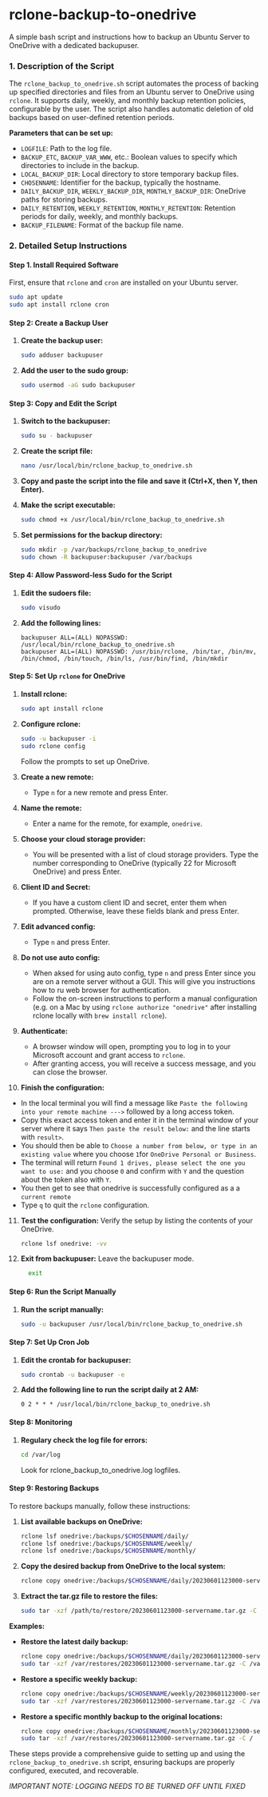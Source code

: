 # rclone-backup-to-onedrive
A simple bash script and instructions how to backup an Ubuntu Server to OneDrive with a dedicated backupuser.

### 1. Description of the Script

The `rclone_backup_to_onedrive.sh` script automates the process of backing up specified directories and files from an Ubuntu server to OneDrive using `rclone`. It supports daily, weekly, and monthly backup retention policies, configurable by the user. The script also handles automatic deletion of old backups based on user-defined retention periods.

**Parameters that can be set up:**
- `LOGFILE`: Path to the log file.
- `BACKUP_ETC`, `BACKUP_VAR_WWW`, etc.: Boolean values to specify which directories to include in the backup.
- `LOCAL_BACKUP_DIR`: Local directory to store temporary backup files.
- `CHOSENNAME`: Identifier for the backup, typically the hostname.
- `DAILY_BACKUP_DIR`, `WEEKLY_BACKUP_DIR`, `MONTHLY_BACKUP_DIR`: OneDrive paths for storing backups.
- `DAILY_RETENTION`, `WEEKLY_RETENTION`, `MONTHLY_RETENTION`: Retention periods for daily, weekly, and monthly backups.
- `BACKUP_FILENAME`: Format of the backup file name.

### 2. Detailed Setup Instructions

#### Step 1. Install Required Software

First, ensure that `rclone` and `cron` are installed on your Ubuntu server.

   ```bash
   sudo apt update
   sudo apt install rclone cron
   ```

#### Step 2: Create a Backup User

1. **Create the backup user:**
   ```bash
   sudo adduser backupuser
   ```

2. **Add the user to the sudo group:**
   ```bash
   sudo usermod -aG sudo backupuser
   ```

#### Step 3: Copy and Edit the Script

1. **Switch to the backupuser:**
   ```bash
   sudo su - backupuser
   ```

2. **Create the script file:**
   ```bash
   nano /usr/local/bin/rclone_backup_to_onedrive.sh
   ```

3. **Copy and paste the script into the file and save it (Ctrl+X, then Y, then Enter).**

4. **Make the script executable:**
   ```bash
   sudo chmod +x /usr/local/bin/rclone_backup_to_onedrive.sh
   ```
2. **Set permissions for the backup directory:**

   ```bash
   sudo mkdir -p /var/backups/rclone_backup_to_onedrive
   sudo chown -R backupuser:backupuser /var/backups
   ```


#### Step 4: Allow Password-less Sudo for the Script

1. **Edit the sudoers file:**
   ```bash
   sudo visudo
   ```

2. **Add the following lines:**
   ```plaintext
   backupuser ALL=(ALL) NOPASSWD: /usr/local/bin/rclone_backup_to_onedrive.sh
   backupuser ALL=(ALL) NOPASSWD: /usr/bin/rclone, /bin/tar, /bin/mv, /bin/chmod, /bin/touch, /bin/ls, /usr/bin/find, /bin/mkdir
   ```

#### Step 5: Set Up `rclone` for OneDrive

1. **Install rclone:**
   ```bash
   sudo apt install rclone
   ```

2. **Configure rclone:**
   ```bash
   sudo -u backupuser -i
   sudo rclone config
   ```
   Follow the prompts to set up OneDrive.

3. **Create a new remote:**
   - Type `n` for a new remote and press Enter.

4. **Name the remote:**
   - Enter a name for the remote, for example, `onedrive`.

5. **Choose your cloud storage provider:**
   - You will be presented with a list of cloud storage providers. Type the number corresponding to OneDrive (typically 22 for Microsoft OneDrive) and press Enter.

6. **Client ID and Secret:**
   - If you have a custom client ID and secret, enter them when prompted. Otherwise, leave these fields blank and press Enter.

7. **Edit advanced config:**
   - Type `n` and press Enter.

8. **Do not use auto config:**
   - When aksed for using auto config, type `n` and press Enter since you are on a remote server without a GUI. This will give you instructions how to ru web browser for authentication.
   - Follow the on-screen instructions to perform a manual configuration (e.g. on a Mac by using `rclone authorize "onedrive"` after installing rclone locally with `brew install rclone`).

9. **Authenticate:**
   - A browser window will open, prompting you to log in to your Microsoft account and grant access to `rclone`.
   - After granting access, you will receive a success message, and you can close the browser.

10. **Finish the configuration:**
   - In the local terminal you will find a message like `Paste the following into your remote machine --->` followed by a long access token.
   - Copy this exact access token and enter it in the terminal window of your server where it says `Then paste the result below:` and the line starts with `result>`.
   - You should then be able to `Choose a number from below, or type in an existing value` where you choose `1`for `OneDrive Personal or Business`.
   - The terminal will return `Found 1 drives, please select the one you want to use:` and you choose `0` and confirm with `Y` and the question about the token also with `Y`.
   - You then get to see that onedrive is successfully configured as a a `current remote`
   - Type `q` to quit the `rclone` configuration.

11. **Test the configuration:**
    Verify the setup by listing the contents of your OneDrive.

      ```bash
      rclone lsf onedrive: -vv
      ```

12. **Exit from backupuser:**
    Leave the backupuser mode.

    ```bash
      exit
      ```

#### Step 6: Run the Script Manually

1. **Run the script manually:**
   ```bash
   sudo -u backupuser /usr/local/bin/rclone_backup_to_onedrive.sh
   ```

#### Step 7: Set Up Cron Job

1. **Edit the crontab for backupuser:**
   ```bash
   sudo crontab -u backupuser -e
   ```

2. **Add the following line to run the script daily at 2 AM:**
   ```plaintext
   0 2 * * * /usr/local/bin/rclone_backup_to_onedrive.sh
   ```

#### Step 8: Monitoring

1. **Regulary check the log file for errors:**
   ```bash
   cd /var/log
   ```
   Look for rclone_backup_to_onedrive.log logfiles.

#### Step 9: Restoring Backups

To restore backups manually, follow these instructions:

1. **List available backups on OneDrive:**
   ```bash
   rclone lsf onedrive:/backups/$CHOSENNAME/daily/
   rclone lsf onedrive:/backups/$CHOSENNAME/weekly/
   rclone lsf onedrive:/backups/$CHOSENNAME/monthly/
   ```

2. **Copy the desired backup from OneDrive to the local system:**
   ```bash
   rclone copy onedrive:/backups/$CHOSENNAME/daily/20230601123000-servername.tar.gz /path/to/restore/
   ```

3. **Extract the tar.gz file to restore the files:**
   ```bash
   sudo tar -xzf /path/to/restore/20230601123000-servername.tar.gz -C /path/to/restore/
   ```

**Examples:**

- **Restore the latest daily backup:**
  ```bash
  rclone copy onedrive:/backups/$CHOSENNAME/daily/20230601123000-servername.tar.gz /var/restores/
  sudo tar -xzf /var/restores/20230601123000-servername.tar.gz -C /var/restores/
  ```

- **Restore a specific weekly backup:**
  ```bash
  rclone copy onedrive:/backups/$CHOSENNAME/weekly/20230601123000-servername.tar.gz /var/restores/
  sudo tar -xzf /var/restores/20230601123000-servername.tar.gz -C /var/restores/
  ```

- **Restore a specific monthly backup to the original locations:**
  ```bash
  rclone copy onedrive:/backups/$CHOSENNAME/monthly/20230601123000-servername.tar.gz /var/restores/
  sudo tar -xzf /var/restores/20230601123000-servername.tar.gz -C /
  ```

These steps provide a comprehensive guide to setting up and using the `rclone_backup_to_onedrive.sh` script, ensuring backups are properly configured, executed, and recoverable.

*IMPORTANT NOTE: LOGGING NEEDS TO BE TURNED OFF UNTIL FIXED*
